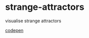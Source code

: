 # strange-attractors
visualise strange attractors

[codepen](https://codepen.io/oscarsaharoy/full/jOmMbyE)
